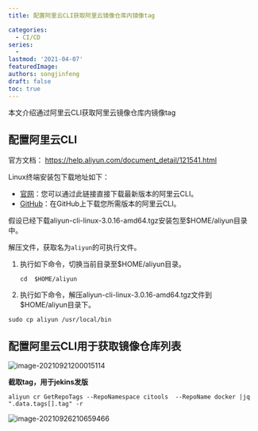 ```yaml
---
title: 配置阿里云CLI获取阿里云镜像仓库内镜像tag

categories:
  - CI/CD
series: 
  - 
lastmod: '2021-04-07'
featuredImage: 
authors: songjinfeng
draft: false
toc: true
---
```


本文介绍通过阿里云CLI获取阿里云镜像仓库内镜像tag



## 配置阿里云CLI

官方文档： https://help.aliyun.com/document_detail/121541.html 

Linux终端安装包下载地址如下：                         					                        

- [官网](https://aliyuncli.alicdn.com/aliyun-cli-linux-latest-amd64.tgz)：您可以通过此链接直接下载最新版本的阿里云CLI。                           
- [GitHub](https://github.com/aliyun/aliyun-cli/releases)：在GitHub上下载您所需版本的阿里云CLI。                           

假设已经下载aliyun-cli-linux-3.0.16-amd64.tgz安装包至$HOME/aliyun目录中。                     

解压文件，获取名为`aliyun`的可执行文件。

1. 执行如下命令，切换当前目录至$HOME/aliyun目录。

   ```
   cd  $HOME/aliyun
   ```

2. 执行如下命令，解压aliyun-cli-linux-3.0.16-amd64.tgz文件到$HOME/aliyun目录下。

```
sudo cp aliyun /usr/local/bin
```

## 配置阿里云CLI用于获取镜像仓库列表 

![image-20210921200015114](https://image-fusice.oss-cn-hangzhou.aliyuncs.com/image/cicd/2021.09.26-21:06:15-image-20210921200015114.png)

**截取tag，用于jekins发版**

~~~
aliyun cr GetRepoTags --RepoNamespace citools  --RepoName docker |jq ".data.tags[].tag" -r
~~~

![image-20210926210659466](https://image-fusice.oss-cn-hangzhou.aliyuncs.com/image/%E9%98%BF%E9%87%8C%E4%BA%91%E9%95%9C%E5%83%8F%E4%BB%93%E5%BA%93api/2021.09.26-21:07:01-image-20210926210659466.png)


